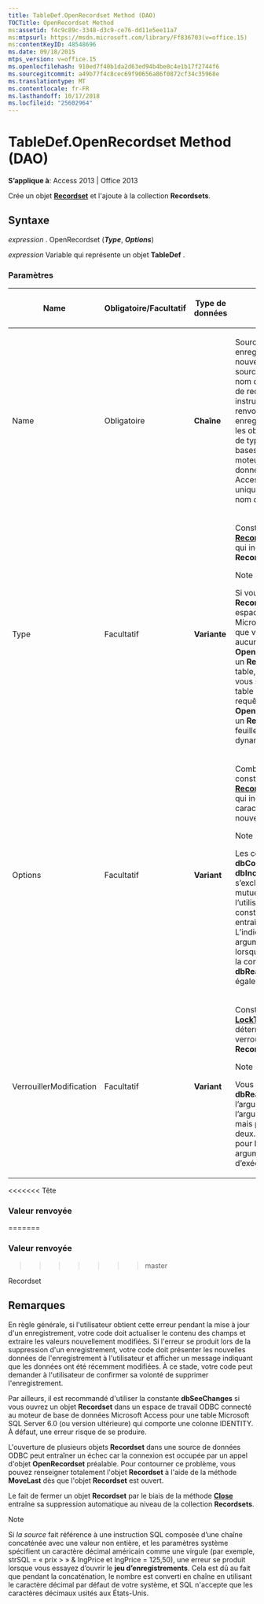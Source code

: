 ```yaml
---
title: TableDef.OpenRecordset Method (DAO)
TOCTitle: OpenRecordset Method
ms:assetid: f4c9c89c-3348-d3c9-ce76-dd11e5ee11a7
ms:mtpsurl: https://msdn.microsoft.com/library/Ff836703(v=office.15)
ms:contentKeyID: 48548696
ms.date: 09/18/2015
mtps_version: v=office.15
ms.openlocfilehash: 910ed7f40b1da2d63ed94b4be0c4e1b17f2744f6
ms.sourcegitcommit: a49b77f4c8cec69f90656a86f0872cf34c35968e
ms.translationtype: MT
ms.contentlocale: fr-FR
ms.lasthandoff: 10/17/2018
ms.locfileid: "25602964"
---
```

# <a name="tabledefopenrecordset-method-dao"></a>TableDef.OpenRecordset Method (DAO)


**S’applique à**: Access 2013 | Office 2013

Crée un objet **[Recordset](recordset-object-dao.md)** et l'ajoute à la collection **Recordsets**.

## <a name="syntax"></a>Syntaxe

*expression* . OpenRecordset (***Type***, ***Options***)

*expression* Variable qui représente un objet **TableDef** .

### <a name="parameters"></a>Paramètres

<table>
<colgroup>
<col style="width: 25%" />
<col style="width: 25%" />
<col style="width: 25%" />
<col style="width: 25%" />
</colgroup>
<thead>
<tr class="header">
<th><p>Name</p></th>
<th><p>Obligatoire/Facultatif</p></th>
<th><p>Type de données</p></th>
<th><p>Description</p></th>
</tr>
</thead>
<tbody>
<tr class="odd">
<td><p>Name</p></td>
<td><p>Obligatoire</p></td>
<td><p><strong>Chaîne</strong></p></td>
<td><p>Source des enregistrements du nouveau <strong>Recordset</strong>. La source peut être un nom de table, un nom de requête ou une instruction SQL qui renvoie des enregistrements. Pour les objets <strong>Recordset</strong> de type table dans les bases de données du moteur de base de données Microsoft Access, la source peut uniquement être un nom de table.  </p></td>
</tr>
<tr class="even">
<td><p>Type</p></td>
<td><p>Facultatif</p></td>
<td><p><strong>Variante</strong></p></td>
<td><p>Constante <strong><a href="recordsettypeenum-enumeration-dao.md">RecordsetTypeEnum</a></strong> qui indique le type de <strong>Recordset</strong> à ouvrir.</p>

> [!NOTE]
> <P>Si vous ouvrez un <STRONG>Recordset</STRONG> dans un espace de travail Microsoft Access et que vous n’indiquez aucun type, <STRONG>OpenRecordset</STRONG> crée un <STRONG>Recordset</STRONG> de type table, si possible. Si vous spécifiez une table liée ou une requête, <STRONG>OpenRecordset</STRONG> crée un <STRONG>Recordset</STRONG> de type feuille de réponse dynamique.</P>


</td>
</tr>
<tr class="odd">
<td><p>Options</p></td>
<td><p>Facultatif</p></td>
<td><p><strong>Variant</strong></p></td>
<td><p>Combinaison de constantes <strong><a href="recordsetoptionenum-enumeration-dao.md">RecordsetOptionEnum</a></strong> qui indiquent les caractéristiques du nouveau <strong>Recordset</strong>.</p>

> [!NOTE]
> <P>Les constantes <STRONG>dbConsistent</STRONG> et <STRONG>dbInconsistent</STRONG> s’excluent mutuellement, et l’utilisation de ces deux constantes peut entraîner une erreur. L’indication d’un argument lockedits lorsque options utilise la constante <STRONG>dbReadOnly</STRONG> génère également une erreur.</P>


</td>
</tr>
<tr class="even">
<td><p>VerrouillerModification</p></td>
<td><p>Facultatif</p></td>
<td><p><strong>Variant</strong></p></td>
<td><p>Constante <strong><a href="locktypeenum-enumeration-dao.md">LockTypeEnum</a></strong> qui détermine le verrouillage du <strong>Recordset</strong>.</p>

> [!NOTE]
> <P>Vous pouvez utiliser <STRONG>dbReadOnly</STRONG> dans l’argument options ou l’argument lockededits, mais pas dans les deux. Si vous l’utilisez pour les deux arguments, une erreur d’exécution se produit.</P>


</td>
</tr>
</tbody>
</table>


<<<<<<< Tête
### <a name="return-value"></a>Valeur renvoyée
=======
### <a name="return-value"></a>Valeur renvoyée
>>>>>>> master

Recordset

## <a name="remarks"></a>Remarques

En règle générale, si l'utilisateur obtient cette erreur pendant la mise à jour d'un enregistrement, votre code doit actualiser le contenu des champs et extraire les valeurs nouvellement modifiées. Si l'erreur se produit lors de la suppression d'un enregistrement, votre code doit présenter les nouvelles données de l'enregistrement à l'utilisateur et afficher un message indiquant que les données ont été récemment modifiées. À ce stade, votre code peut demander à l'utilisateur de confirmer sa volonté de supprimer l'enregistrement.

Par ailleurs, il est recommandé d'utiliser la constante **dbSeeChanges** si vous ouvrez un objet **Recordset** dans un espace de travail ODBC connecté au moteur de base de données Microsoft Access pour une table Microsoft SQL Server 6.0 (ou version ultérieure) qui comporte une colonne IDENTITY. À défaut, une erreur risque de se produire.

L'ouverture de plusieurs objets **Recordset** dans une source de données ODBC peut entraîner un échec car la connexion est occupée par un appel d'objet **OpenRecordset** préalable. Pour contourner ce problème, vous pouvez renseigner totalement l'objet **Recordset** à l'aide de la méthode **MoveLast** dès que l'objet **Recordset** est ouvert.

Le fait de fermer un objet **Recordset** par le biais de la méthode **[Close](connection-close-method-dao.md)** entraîne sa suppression automatique au niveau de la collection **Recordsets**.


> [!NOTE]
> <P>Si <EM>la source</EM> fait référence à une instruction SQL composée d’une chaîne concaténée avec une valeur non entière, et les paramètres système spécifient un caractère décimal américain comme une virgule (par exemple, strSQL = « prix &gt; » &amp; lngPrice et lngPrice = 125,50), une erreur se produit lorsque vous essayez d’ouvrir le <STRONG>jeu d’enregistrements</STRONG>. Cela est dû au fait que pendant la concaténation, le nombre est converti en chaîne en utilisant le caractère décimal par défaut de votre système, et SQL n'accepte que les caractères décimaux usités aux États-Unis.</P>


